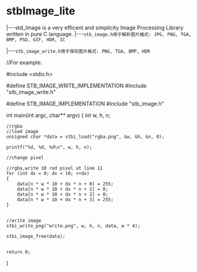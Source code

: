 # stbImage_lite

|---std_Image is a very efficent and simplicity Image Processing Library written in pure C language. 
  |---`stb_image.h用于解析图片格式: JPG, PNG, TGA, BMP, PSD, GIF, HDR, IC`

  |---`stb_image_write.h用于保存图片格式: PNG, TGA, BMP, HDR`


 
 //For example:

#include <stdio.h>

#define STB_IMAGE_WRITE_IMPLEMENTATION
#include "stb_image_write.h"

#define STB_IMAGE_IMPLEMENTATION
#include "stb_image.h"

int main(int argc, char** argv)
{
    int w, h, n;

    //rgba
    //load image
    unsigned char *data = stbi_load("rgba.png", &w, &h, &n, 0);

    printf("%d, %d, %d\n", w, h, n);

    //change pixel

    //rgba,write 10 red pixel at line 11
    for (int dx = 0; dx < 10; ++dx)
    {
        data[n * w * 10 + dx * n + 0] = 255;
        data[n * w * 10 + dx * n + 1] = 0;
        data[n * w * 10 + dx * n + 2] = 0;
        data[n * w * 10 + dx * n + 3] = 255;
    }
    

    //write image
    stbi_write_png("write.png", w, h, n, data, w * 4);

    stbi_image_free(data);


    return 0;
}
 

